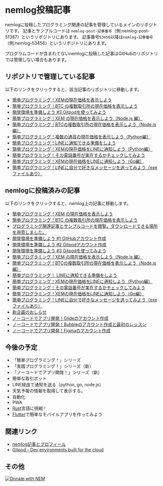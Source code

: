# nemlog投稿記事

nemlogに投稿したプログラミング関連の記事を管理しているメインのリポジトリです。
記事とサンプルコードは `nemlog-post-記事番号`（例:nemlog-post-51387）というリポジトリにあります。
記事番号`53456`以降は`nemlog-記事番号`（例:nemlog-53456）というリポジトリにあります。

プログラムコードが含まれてないnemlogに投稿した記事はGitHubのリポジトリでは管理しない場合もあります。


## リポジトリで管理している記事
以下のリンクをクリックすると、該当記事のリポジトリに移動します。

- [簡単プログラミング！XEMの現在価格を表示しよう](https://github.com/naoland/nemlog-post-51387)
- [簡単プログラミング！BTC の複数取引所の現在価格を表示しよう](https://github.com/naoland/nemlog-post-51408)
- [開発環境を準備しよう #3 Gitpodを使ってみよう](https://github.com/naoland/nemlog-post-51637)
- [簡単プログラミング！XEM の現在価格を表示しよう（Node.js 編）](https://github.com/naoland/nemlog-post-51551)
- [簡単プログラミング！BTCの複数取引所の現在価格を表示しよう（Node.js編）](https://github.com/naoland/nemlog-post-51780)
- [簡単プログラミング！複数の通貨の現在価格を表示しよう（Python編）](https://github.com/naoland/nemlog-53456)
- [簡単プログラミング！LINEに通知できる準備をしよう](https://github.com/naoland/nemlog-53471)
- [簡単プログラミング！XEMの現在価格をLINEに通知しよう（Python編）](https://github.com/naoland/nemlog-53456)
- [簡単プログラミング！その電話番号が実在するかチェックしてみよう](https://github.com/naoland/nemlog-54017)
- [簡単プログラミング！XEMの現在価格をLINEに通知しよう（Go編）](https://github.com/naoland/nemlog-54061)
- [簡単プログラミング！LINEに自分で好きなメッセージを送ってみよう（exeファイルあり）](https://github.com/naoland/nemlog-54152)

## nemlogに投稿済みの記事
以下のリンクをクリックすると、nemlog上の記事に移動します。

- [簡単プログラミング！XEM の現在価格を表示しよう](https://nemlog.nem.social/blog/51387)
- [簡単プログラミング！BTC の複数取引所の現在価格を表示しよう](https://nemlog.nem.social/blog/51408)
- [プログラミング関連記事とサンプルコードを閲覧、ダウンロードできる場所を用意しました。](https://nemlog.nem.social/blog/51549)
- [開発環境を準備しよう #1 GitHubアカウント作成](https://nemlog.nem.social/blog/51589)
- [開発環境を準備しよう #2 Gitpodアカウント作成](https://nemlog.nem.social/blog/51600)
- [開発環境を準備しよう #3 Gitpodを使ってみよう](https://nemlog.nem.social/blog/51637)
- [簡単プログラミング！XEM の現在価格を表示しよう（Node.js 編）](https://nemlog.nem.social/blog/51551)
- [簡単プログラミング！BTCの複数取引所の現在価格を表示しよう（Node.js編）](https://nemlog.nem.social/blog/51780)
- [簡単プログラミング！ LINEに通知できる準備をしよう](https://nemlog.nem.social/blog/53471)
- [簡単プログラミング！XEMの現在価格をLINEに通知しよう（Python編）](https://nemlog.nem.social/blog/53456)
- [簡単プログラミング！その電話番号が実在するかチェックしてみよう](https://nemlog.nem.social/blog/54017)
- [簡単プログラミング！XEMの現在価格をLINEに通知しよう（Go編）](https://nemlog.nem.social/blog/54061)
- [簡単プログラミング！LINEに自分で好きなメッセージを送ってみよう（exeファイルあり）](https://nemlog.nem.social/blog/54152)
- [新企画のおしらせ](https://nemlog.nem.social/blog/54212)
- [ノーコードでアプリ開発！Glideのアカウント作成](https://nemlog.nem.social/blog/54213)
- [ノーコードでアプリ開発！Bubbleのアカウント作成と最初のレッスン](https://nemlog.nem.social/blog/54235)
- [ノーコードでアプリ開発！Figmaのアカウント作成](https://nemlog.nem.social/blog/54236)

## 今後の予定

- 「簡単プログラミング！」シリーズ
- 「実践プログラミング！」シリーズ（新）
- 「ノーコードでアプリ開発！」シリーズ（新）
- 簡単な取引ボット
- LINE経由で通知を送る（python, go, node.js）
- 天気予報の情報を取得して表示する。
- 自動化
- PWA
- [Rust](https://www.rust-lang.org/ja/)言語に挑戦！
- [Flutter](https://github.com/flutter/flutter)で簡単なモバイルアプリを作ってみよう

## 関連リンク

- [nemlog記事とプロフィール](https://nemlog.nem.social/profile/51408)
- [Gitpod - Dev environments built for the cloud](https://gitpod.io/)

## その他

[![Donate with NEM](https://en.cryptobadges.io/badge/big/NC64UF-OWRO6A-VMWFV2-BFX2NT-6W2GUR-K2EOX6-FFMZ)](https://en.cryptobadges.io/donate/NC64UF-OWRO6A-VMWFV2-BFX2NT-6W2GUR-K2EOX6-FFMZ)

